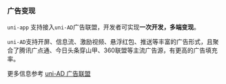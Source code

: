 ### 广告变现

```uni-app``` 支持接入`uni-AD`广告联盟，开发者可实现**一次开发，多端变现**。

`uni-AD`支持开屏、信息流、激励视频、悬浮红包、推送等丰富的广告形式，且聚合了腾讯广点通、今日头条穿山甲、360联盟等主流广告源，有更高的广告填充率。

更多信息参考 [uni-AD 广告联盟](https://uniad.dcloud.net.cn)